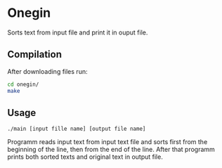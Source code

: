 # Onegin
Sorts text from input file and print it in ouput file.

## Compilation
After downloading files run:
```sh
cd onegin/
make
```

## Usage
```sg
./main [input fille name] [output file name]
```
Programm reads input text from input text file and sorts first from the beginning of the line, then from the end of the line. After that programm prints both sorted texts and original text in output file.
